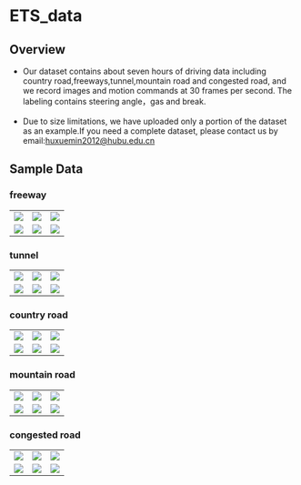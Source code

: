 # ETS_data

## Overview
* Our dataset contains about seven hours of driving data including country road,freeways,tunnel,mountain road and congested road, and we record images and motion commands at 30  frames per second. The labeling contains  steering angle，gas and break.<br><br>
* Due to size limitations, we have uploaded only a portion of the dataset as an example.If you need a complete dataset, please contact us by email:huxuemin2012@hubu.edu.cn

## Sample Data
### freeway
<table>
  <tr>
    <td ><center><img src="https://github.com/hubudata/ETS_data/raw/master/freeway_tunnel/11-18-22-51_2018_11_18_23_14_41_57.jpg" ></center></td>
    <td ><center><img src="https://github.com/hubudata/ETS_data/raw/master/freeway_tunnel/11-18-22-51_2018_11_18_23_14_42_24.jpg" ></center></td>
    <td ><center><img src="https://github.com/hubudata/ETS_data/raw/master/freeway_tunnel/11-18-22-51_2018_11_18_23_14_43_57.jpg" ></center></td>
  </tr>
  
  <tr>
    <td ><center><img src="https://github.com/hubudata/ETS_data/raw/master/freeway_tunnel/11-18-22-51_2018_11_18_23_14_46_04.jpg" ></center></td>
    <td ><center><img src="https://github.com/hubudata/ETS_data/raw/master/freeway_tunnel/11-18-22-51_2018_11_18_23_15_28_86.jpg" ></center></td>
    <td ><center><img src="https://github.com/hubudata/ETS_data/raw/master/freeway_tunnel/11-18-22-51_2018_11_18_23_15_35_21.jpg" ></center></td>
  </tr>
</table>

### tunnel
<table>
  <tr>
    <td ><center><img src="https://github.com/hubudata/ETS_data/raw/master/freeway_tunnel/11-18-22-51_2018_11_18_23_14_55_03.jpg" ></center></td>
    <td ><center><img src="https://github.com/hubudata/ETS_data/raw/master/freeway_tunnel/11-18-22-51_2018_11_18_23_14_58_67.jpg" ></center></td>
    <td ><center><img src="https://github.com/hubudata/ETS_data/raw/master/freeway_tunnel/11-18-22-51_2018_11_18_23_14_59_07.jpg" ></center></td>
  </tr>
  
  <tr>
    <td ><center><img src="https://github.com/hubudata/ETS_data/raw/master/freeway_tunnel/11-18-22-51_2018_11_18_23_14_59_53.jpg" ></center></td>
    <td ><center><img src="https://github.com/hubudata/ETS_data/raw/master/freeway_tunnel/11-18-22-51_2018_11_18_23_15_25_99.jpg" ></center></td>
    <td ><center><img src="https://github.com/hubudata/ETS_data/raw/master/freeway_tunnel/11-18-22-51_2018_11_18_23_15_27_19.jpg" ></center></td>
  </tr>
</table>

### country road
<table>
  <tr>
    <td ><center><img src="https://github.com/hubudata/ETS_data/raw/master/country_curve/11-18-23-29_2018_11_18_23_55_17_74.jpg" ></center></td>
    <td ><center><img src="https://github.com/hubudata/ETS_data/raw/master/country_curve/11-18-23-29_2018_11_18_23_55_28_63.jpg" ></center></td>
    <td ><center><img src="https://github.com/hubudata/ETS_data/raw/master/country_curve/11-18-23-29_2018_11_18_23_55_33_48.jpg" ></center></td>
  </tr>
  
  <tr>
    <td ><center><img src="https://github.com/hubudata/ETS_data/raw/master/country_curve/11-18-23-29_2018_11_18_23_55_37_35.jpg" ></center></td>
    <td ><center><img src="https://github.com/hubudata/ETS_data/raw/master/country_curve/11-18-23-29_2018_11_18_23_55_46_07.jpg" ></center></td>
    <td ><center><img src="https://github.com/hubudata/ETS_data/raw/master/country_curve/11-18-23-29_2018_11_18_23_55_53_96.jpg" ></center></td>
  </tr>
</table>

### mountain road
<table>
  <tr>
    <td ><center><img src="https://github.com/hubudata/ETS_data/raw/master/country_curve/11-18-23-29_2018_11_18_23_55_20_09.jpg" ></center></td>
    <td ><center><img src="https://github.com/hubudata/ETS_data/raw/master/country_curve/11-18-23-29_2018_11_18_23_55_21_92.jpg" ></center></td>
    <td ><center><img src="https://github.com/hubudata/ETS_data/raw/master/country_curve/11-18-23-29_2018_11_18_23_55_25_93.jpg" ></center></td>
  </tr>
  
  <tr>
    <td ><center><img src="https://github.com/hubudata/ETS_data/raw/master/country_curve/11-18-23-29_2018_11_18_23_55_27_80.jpg" ></center></td>
    <td ><center><img src="https://github.com/hubudata/ETS_data/raw/master/country_curve/11-18-23-29_2018_11_18_23_55_31_41.jpg" ></center></td>
    <td ><center><img src="https://github.com/hubudata/ETS_data/raw/master/country_curve/11-18-23-29_2018_11_18_23_55_32_81.jpg" ></center></td>
  </tr>
</table>

### congested road
<table>
  <tr>
    <td ><center><img src="https://github.com/hubudata/ETS_data/raw/master/congested/11-19-00-17_2018_11_19_00_21_01_76.jpg" ></center></td>
    <td ><center><img src="https://github.com/hubudata/ETS_data/raw/master/congested/11-19-00-17_2018_11_19_00_21_05_76.jpg" ></center></td>
    <td ><center><img src="https://github.com/hubudata/ETS_data/raw/master/congested/11-19-00-17_2018_11_19_00_21_06_16.jpg" ></center></td>
  </tr>
  
  <tr>
    <td ><center><img src="https://github.com/hubudata/ETS_data/raw/master/congested/11-19-00-17_2018_11_19_00_21_21_89.jpg" ></center></td>
    <td ><center><img src="https://github.com/hubudata/ETS_data/raw/master/congested/11-19-00-17_2018_11_19_00_21_22_42.jpg" ></center></td>
    <td ><center><img src="https://github.com/hubudata/ETS_data/raw/master/congested/11-19-00-17_2018_11_19_00_21_26_19.jpg" ></center></td>
  </tr>
</table>



